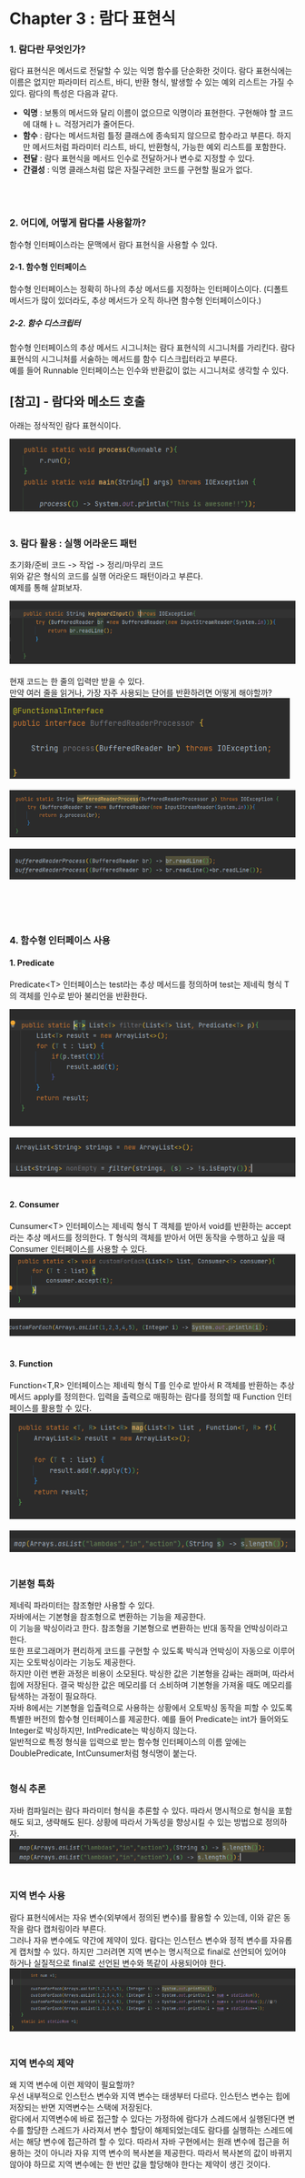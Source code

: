 # Chapter 3 : 람다 표현식
### 1. 람다란 무엇인가?
람다 표현식은 메서드로 전달할 수 있는 익명 함수를 단순화한 것이다.
람다 표현식에는 이름은 없지만 파라미터 리스트, 바디, 반환 형식, 발생할 수 있는 예외 리스트는 가질 수 있다. 람다의 특성은 다음과 같다.
- **익명** : 보통의 메서드와 달리 이름이 없으므로 익명이라 표현한다. 구현해야 할 코드에 대해ㅏㄴ 걱정거리가 줄어든다.
- **함수** : 람다는 메서드처럼 틀정 클래스에 종속되지 않으므로 함수라고 부른다. 하지만 메서드처럼 파라미터 리스트, 바디, 반환형식, 가능한 예외 리스트를 포함한다.
- **전달** : 람다 표현식을 메서드 인수로 전달하거나 변수로 지정할 수 있다.
- **간결성** : 익명 클래스처럼 많은 자질구레한 코드를 구현할 필요가 없다.

<br/>
<br/>

### 2. 어디에, 어떻게 람다를 사용할까?
함수형 인터페이스라는 문맥에서 람다 표현식을 사용할 수 있다.

#### 2-1. 함수형 인터페이스
함수형 인터페이스는 정확히 하나의 추상 메서드를 지정하는 인터페이스이다.
(디폴트 메서드가 많이 있더라도, 추상 메서드가 오직 하나면 함수형 인터페이스이다.)

##### 2-2. 함수 디스크립터
함수형 인터페이스의 추상 메서드 시그니처는 람다 표현식의 시그니처를 가리킨다. 람다 표현식의 시그니처를
서술하는 메서드를 함수 디스크립터라고 부른다. <br/>
예를 들어 Runnable 인터페이스는 인수와 반환값이 없는 시그니처로 생각할 수 있다.


## [참고] - 람다와 메소드 호출
아래는 정삭적인 람다 표현식이다.

![img.png](../image/img_16.png)
<br/>
<br/>
### 3. 람다 활용 : 실행 어라운드 패턴
초기화/준비 코드 -> 작업 -> 정리/마무리 코드
<br/>
위와 같은 형식의 코드를 실행 어라운드 패턴이라고 부른다. <br/>
예제를 통해 살펴보자.
<br/>

![img_1.png](../image/img_17.png)
<br/>
<br/>
현재 코드는 한 줄의 입력만 받을 수 있다. <br/>
만약 여러 줄을 읽거나, 가장 자주 사용되는 단어를 반환하려면 어떻게 해야할까?
<br/>
![img_1.png](../image/img_18.png)<br/><br/>
![img_1.png](../image/img_19.png)<br/><br/>
![img_1.png](../image/img_20.png)<br/><br/>
<br/>
<br/>
<br/>

### 4. 함수형 인터페이스 사용
#### 1. Predicate 
Predicate\<T> 인터페이스는 test라는 추상 메서드를 정의하며 test는 제네릭 형식 T의 객체를
인수로 받아 불리언을 반환한다.

![img_1.png](../image/img_21.png)<br/><br/>
![img_1.png](../image/img_22.png)<br/><br/>

#### 2. Consumer
Cunsumer\<T> 인터페이스는 제네릭 형식 T 객체를 받아서 void를 반환하는 accept라는 추상 메서드를
정의한다. T 형식의 객체를 받아서 어떤 동작을 수행하고 싶을 때 Consumer 인터페이스를 사용할 수 있다.
![img_1.png](../image/img_23.png)<br/><br/>
![img_1.png](../image/img_24.png)<br/><br/>

#### 3. Function
Function\<T,R> 인터페이스는 제네릭 형식 T를 인수로 받아서 R 객체를 반환하는 추상 메서드 apply를 정의한다.
입력을 출력으로 매핑하는 람다를 정의할 때 Function 인터페이스를 활용할 수 있다.
![img_1.png](../image/img_25.png)<br/><br/>
![img_1.png](../image/img_26.png)<br/><br/>

### 기본형 특화
제네릭 파라미터는 참조형만 사용할 수 있다. <br/>
자바에서는 기본형을 참조형으로 변환하는 기능을 제공한다.<br/>
이 기능을 박싱이라고 한다. 참조형을 기본형으로 변환하는 반대 동작을 언박싱이라고 한다.<br/>
또한 프로그래머가 편리하게 코드를 구현할 수 있도록 박식과 언박싱이 자동으로 이루어지는 오토박싱이라는 기능도 제공한다.<br/>
하지만 이런 변환 과정은 비용이 소모된다. 박싱한 값은 기본형을 감싸는 래퍼며, 따라서 힙에 저장된다. 결국 박싱한 값은
메모리를 더 소비하며 기본형을 가져올 때도 메모리를 탐색하는 과정이 필요하다.<br/>
자바 8에서는 기본형을 입츌력으로 사용하는 상황에서 오토박싱 동작을 피할 수 있도록 특별한 버전의 함수형 인터페이스를 제공한다.
예를 들어 Predicate<Integer>는 int가 들어와도 Integer로 박싱하지만, IntPredicate는 박싱하지 않는다. <br/>
일반적으로 특정 형식을 입력으로 받는 함수형 인터페이스의 이름 앞에는 DoublePredicate, IntCunsumer처럼 형식명이 붙는다.
<br/><br/>

### 형식 추론
자바 컴파일러는 람다 파라미터 형식을 추론할 수 있다. 따라서 명시적으로 형식을 포함해도 되고, 생략해도 된다. 상황에 따라서 가독성을 향상시킬 수 있는 방법으로 정의하자.
![img_1.png](../image/img_27.png)<br/><br/>

### 지역 변수 사용
람다 표현식에서는 자유 변수(외부에서 정의된 변수)를 활용할 수 있는데, 이와 같은 동작을 람다 캡처링이라 부른다.<br/>
그러나 자유 변수에도 약간에 제약이 있다. 람다는 인스턴스 변수와 정적 변수를 자유롭게 캡처할 수 있다.
하지만 그러려면 지역 변수는 명시적으로 final로 선언되어 있어야 하거나 실질적으로 final로 선언된 변수와 똑같이 사용되어야 한다.
![img_1.png](../image/img_28.png)<br/><br/>

### 지역 변수의 제약
왜 지역 변수에 이런 제약이 필요할까? <br/>
우선 내부적으로 인스턴스 변수와 지역 변수는 태생부터 다르다. 인스턴스 변수는 힙에 저장되는 반면 지역변수는 스택에 저장된다.<br/>
람다에서 지역변수에 바로 접근할 수 있다는 가정하에 람다가 스레드에서 실행된다면 변수를 할당한 스레드가 사라져서 변수 할당이 해제되었는데도
람다를 실행하는 스레드에서는 해당 변수에 접근하려 할 수 있다. 따라서 자바 구현에서는 원래 변수에 접근을 허용하는 것이 아니라
자유 지역 변수의 복사본을 제공한다. 따라서 복사본의 값이 바뀌지 않아야 하므로 지역 변수에는 한 번만 값을 할당해야 한다는 제약이 생긴 것이다.

